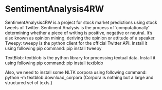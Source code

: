 # SentimentAnalysis4RW
SentimentAnalysis4RW is a project for stock market predictions using stock tweets of Twitter.   Sentiment Analysis is the process of ‘computationally’ determining whether a piece of writing is positive, negative or neutral. It’s also known as opinion mining, deriving the opinion or attitude of a speaker.
Tweepy: tweepy is the python client for the official Twitter API.
Install it using following pip command:
pip install tweepy

TextBlob: textblob is the python library for processing textual data.
Install it using following pip command:
pip install textblob

Also, we need to install some NLTK corpora using following command:
python -m textblob.download_corpora
(Corpora is nothing but a large and structured set of texts.)
